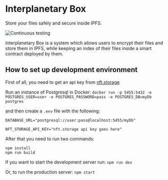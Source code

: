# Interplanetary Box

Store your files safely and secure inside IPFS.

![Continuous testing](https://github.com/Bullrich/interplanetary-box/workflows/Continuous%20testing/badge.svg?event=push)

Interplanetary Box is a system which allows users to encrypt their files and store them in IPFS, while keeping an index of their files inside a smart contract deployed by them. 

## How to set up development environment

First of all, you need to get an api key from [nft.storage](https://nft.storage/)

Run an instance of Postgresql in Docker:
`docker run -p 5455:5432 -e POSTGRES_USER=user -e POSTGRES_PASSWORD=pass -e POSTGRES_DB=myDb postgres`

and then create a `.env` file with the following:
```
DATABASE_URL="postgresql://user:pass@localhost:5455/myDb"

NFT_STORAGE_API_KEY="nft.storage api key goes here"
```

After that you need to run two commands:
```
npm install
npm run build
```

If you want to start the development server run: 
`npm run dev`

Or, to run the production server: 
`npm start`
